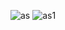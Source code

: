 ![as](https://github.com/user-attachments/assets/e4b7bfbf-68b7-4943-9d5f-bf08619327a7)
![as1](https://github.com/user-attachments/assets/1c5fcda9-d033-4671-abc2-3e71c783c316)
